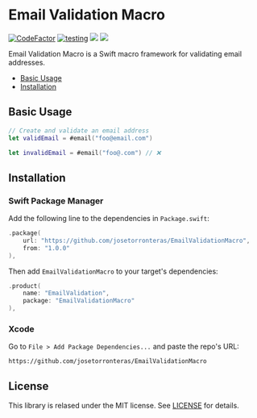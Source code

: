 # Email Validation Macro

[![CodeFactor](https://www.codefactor.io/repository/github/josetorronteras/emailvalidationmacro/badge)](https://www.codefactor.io/repository/github/josetorronteras/emailvalidationmacro)
[![testing](https://github.com/josetorronteras/EmailValidationMacro/actions/workflows/testing.yml/badge.svg)](https://github.com/josetorronteras/EmailValidationMacro/actions/workflows/testing.yml)
[![](https://img.shields.io/endpoint?url=https%3A%2F%2Fswiftpackageindex.com%2Fapi%2Fpackages%2Fjosetorronteras%2FEmailValidationMacro%2Fbadge%3Ftype%3Dswift-versions)](https://swiftpackageindex.com/josetorronteras/EmailValidationMacro)
[![](https://img.shields.io/endpoint?url=https%3A%2F%2Fswiftpackageindex.com%2Fapi%2Fpackages%2Fjosetorronteras%2FEmailValidationMacro%2Fbadge%3Ftype%3Dplatforms)](https://swiftpackageindex.com/josetorronteras/EmailValidationMacro)

Email Validation Macro is a Swift macro framework for validating email addresses.


* [Basic Usage](#basic-usage)
* [Installation](#installation)

## Basic Usage

```swift
// Create and validate an email address
let validEmail = #email("foo@email.com")

let invalidEmail = #email("foo@.com") // ❌
```

## Installation

### Swift Package Manager

Add the following line to the dependencies in `Package.swift`:

```swift
.package(
    url: "https://github.com/josetorronteras/EmailValidationMacro",
    from: "1.0.0"
),
```

Then add `EmailValidationMacro` to your target's dependencies:

```swift
.product(
    name: "EmailValidation",
    package: "EmailValidationMacro"
),
```

### Xcode

Go to `File > Add Package Dependencies...` and paste the repo's URL:

```
https://github.com/josetorronteras/EmailValidationMacro
```

## License

This library is relased under the MIT license. See [LICENSE](LICENSE) for details.